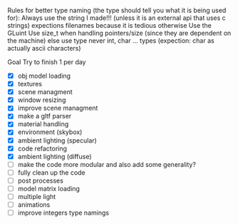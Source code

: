 Rules for better type naming (the type should tell you what it is being used for):
    Always use the string I made!!! (unless it is an external api that uses c strings)
    expections filenames because it is tedious otherwise
    Use the GLuint
    Use size_t when handling pointers/size (since they are dependent on the machine)
    else use <stdint> type never int, char ... types (expection: char as actually ascii characters)
    

Goal Try to finish 1 per day

- [x] obj model loading
- [x] textures
- [x] scene managment
- [x] window resizing
- [x] improve scene managment
- [x] make a gltf parser
- [x] material handling
- [x] environment (skybox)
- [x] ambient lighting (specular)
- [x] code refactoring
- [x] ambient lighting (diffuse)
- [ ] make the code more modular and also add some generality?
- [ ] fully clean up the code
- [ ] post processes
- [ ] model matrix loading
- [ ] multiple light
- [ ] animations
- [ ] improve integers type namings
